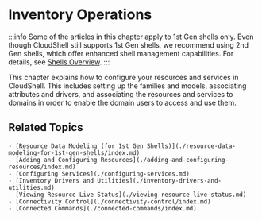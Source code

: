 # Inventory Operations

:::info
Some of the articles in this chapter apply to 1st Gen shells only. Even though CloudShell still supports 1st Gen shells, we recommend using 2nd Gen shells, which offer enhanced shell management capabilities. For details, see [Shells Overview](../../../intro/features/shells.md).
:::

This chapter explains how to configure your resources and services in CloudShell. This includes setting up the families and models, associating attributes and drivers, and associating the resources and services to domains in order to enable the domain users to access and use them.

## Related Topics

    - [Resource Data Modeling (for 1st Gen Shells)](./resource-data-modeling-for-1st-gen-shells/index.md)
    - [Adding and Configuring Resources](./adding-and-configuring-resources/index.md)
    - [Configuring Services](./configuring-services.md)
    - [Inventory Drivers and Utilities](./inventory-drivers-and-utilities.md)
    - [Viewing Resource Live Status](./viewing-resource-live-status.md)
    - [Connectivity Control](./connectivity-control/index.md)
    - [Connected Commands](./connected-commands/index.md)